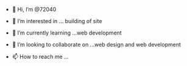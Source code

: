 - 👋 Hi, I’m @72040
- 👀 I’m interested in ... building of site

- 🌱 I’m currently learning ...web development
- 💞️ I’m looking to collaborate on ...web design and web development
- 📫 How to reach me ...

<!---
72040/72040 is a ✨ special ✨ repository because its `README.md` (this file) appears on your GitHub profile.
You can click the Preview link to take a look at your changes.
--->
